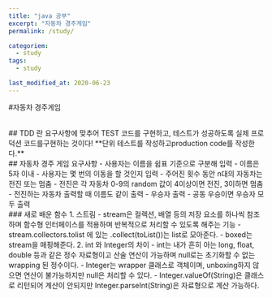 ```yaml
---
title: "java 공부"
excerpt: "자동차 경주게임"
permalink: /study/

categoriem:
  - study
tags:
  - study

last_modified_at: 2020-06-23
---
```


#자동차 경주게임 

<br>
## TDD 란
요구사항에 맞추어 TEST 코드를 구현하고, 테스트가 성공하도록 실제 프로덕션 코드를구현하는 것이다!  
**단위 테스트를 작성하고production code를 작성한다.**  
<br>
## 자동차 경주 게임 요구사항
- 사용자는 이름을 쉼표 기준으로 구분해 입력
- 이름은 5자 이내
- 사용자는 몇 번의 이동을 할 것인지 입력
- 주어진 횟수 동안 n대의 자동차는 전진 또는 멈춤
- 전진은 각 자동차 0-9의 random 값이 4이상이면 전진, 3이하면 멈춤
- 전진하는 자동차 출력할 때 이름도 같이 출력
- 우승자 출력
- 공동 우승이면 우승자 모두 출력
<br>
### 새로 배운 함수
1. 스트림
  - stream은 컬렉션, 배열 등의 저장 요소를 하나씩 참조하며 함수형 인터페이스를 적용하며 반복적으로 처리할 수 있도록 해주는 기능  
  - stream.collectors.tolist 에 있는 .collect(toList())는 list로 모아준다.  
  - boxed는 stream을 매핑해준다.  
2. int 와 Integer의 차이  
  - int는 내가 흔히 아는 long, float, double 등과 같은 정수 자료형이고 산술 연산이 가능하며 null로는 초기화할 수 없는 wrapping 된 정수이다.  
  - Integer는 wrapper 클래스로 객체이며, unboxing하지 않으면 연산이 불가능하지만 null은 처리할 수 있다.  
  - Integer.valueOf(String)은 클래스로 리턴되어 계산이 안되지만 Integer.parseInt(String)은 자료형으로 계산 가능하다.  

